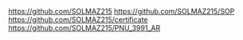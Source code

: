 https://github.com/SOLMAZ215
https://github.com/SOLMAZ215/SOP
https://github.com/SOLMAZ215/certificate
https://github.com/SOLMAZ215/PNU_3991_AR
